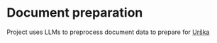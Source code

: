 # Document preparation
Project uses LLMs to preprocess document data to prepare for [Urška](https://github.com/VakeDomen/llm_urska_be)